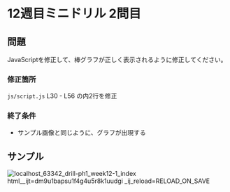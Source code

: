 # 12週目ミニドリル 2問目

## 問題

JavaScriptを修正して、棒グラフが正しく表示されるように修正してください。


### 修正箇所
`js/script.js`
L30 - L56 の内2行を修正

### 終了条件
- サンプル画像と同じように、グラフが出現する

## サンプル

![localhost_63342_drill-ph1_week12-1_index html__ijt=dm9u1bapsu1f4g4u5r8k1uudgi _ij_reload=RELOAD_ON_SAVE](https://user-images.githubusercontent.com/79675344/183488284-0f4de51c-048e-47c2-bce7-990c0bf020bb.png)
